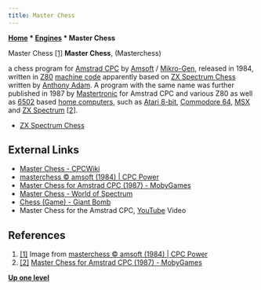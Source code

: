 ```yaml
---
title: Master Chess
---
```

**[Home](Home "Home") \* [Engines](Engines "Engines") \* Master Chess**



 [](File:Masterchess.png) Master Chess <a id="cite-note-1" href="#cite-ref-1">[1]</a> 
**Master Chess**, (Masterchess)  

a chess program for [Amstrad CPC](Amstrad_CPC "Amstrad CPC") by [Amsoft](https://en.wikipedia.org/wiki/Amsoft) / [Mikro-Gen](https://en.wikipedia.org/wiki/Mikro-Gen), released in 1984, written in [Z80](Z80 "Z80") [machine code](https://en.wikipedia.org/wiki/Machine_code) apparently based on [ZX Spectrum Chess](ZX_Spectrum_Chess "ZX Spectrum Chess") written by [Anthony Adam](Anthony_Adam "Anthony Adam"). 
A program with the same name was further published in 1987 by [Mastertronic](https://en.wikipedia.org/wiki/Mastertronic) for Amstrad CPC and various Z80 as well as [6502](6502 "6502") based [home computers](https://en.wikipedia.org/wiki/Home_computer), such as [Atari 8-bit](Atari_8-bit "Atari 8-bit"), [Commodore 64](Commodore_64 "Commodore 64"), [MSX](index.php?title=MSX&action=edit&redlink=1 "MSX (page does not exist)") and [ZX Spectrum](ZX_Spectrum "ZX Spectrum") <a id="cite-note-2" href="#cite-ref-2">[2]</a>. 






* [ZX Spectrum Chess](ZX_Spectrum_Chess "ZX Spectrum Chess")


## External Links


* [Master Chess - CPCWiki](http://www.cpcwiki.eu/index.php/Master_Chess)
* [masterchess © amsoft (1984) | CPC Power](http://www.cpc-power.com/index.php?page=detail&num=1368)
* [Master Chess for Amstrad CPC (1987) - MobyGames](http://www.mobygames.com/game/master-chess)
* [Master Chess - World of Spectrum](http://www.worldofspectrum.org/infoseekid.cgi?id=0003051)
* [Chess (Game) - Giant Bomb](https://www.giantbomb.com/master-chess/3030-6952/Master)
* Master Chess for the Amstrad CPC, [YouTube](https://en.wikipedia.org/wiki/YouTube) Video


 
## References


1. <a id="cite-ref-1" href="#cite-note-1">[1]</a> Image from [masterchess © amsoft (1984) | CPC Power](http://www.cpc-power.com/index.php?page=detail&num=1368)
2. <a id="cite-ref-2" href="#cite-note-2">[2]</a> [Master Chess for Amstrad CPC (1987) - MobyGames](http://www.mobygames.com/game/master-chess)

**[Up one level](Engines "Engines")**







 
